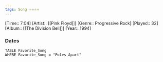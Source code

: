 ```yaml
---
tags: Song ⭐⭐⭐⭐ 
---
```

[Time:: 7:04]
[Artist:: [[Pink Floyd]]]
[Genre:: Progressive Rock]
[Played:: 32]
[Album:: [[The Division Bell]]]
[Year:: 1994]
### Dates
````dataview
TABLE Favorite_Song
WHERE Favorite_Song = "Poles Apart"
````